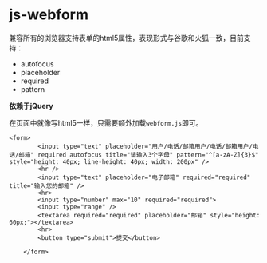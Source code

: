 js-webform
==========

兼容所有的浏览器支持表单的html5属性，表现形式与谷歌和火狐一致，目前支持：

- autofocus
- placeholder
- required
- pattern

**依赖于jQuery**

在页面中就像写html5一样，只需要额外加载`webform.js`即可。  

```
<form>
        <input type="text" placeholder="用户/电话/邮箱用户/电话/邮箱用户/电话/邮箱" required autofocus title="请输入3个字母" pattern="^[a-zA-Z]{3}$" style="height: 40px; line-height: 40px; width: 200px" />
        <hr />
        <input type="text" placeholder="电子邮箱" required="required" title="输入您的邮箱" />
        <hr>
        <input type="number" max="10" required="required">
        <input type="range" />
        <textarea required="required" placeholder="邮箱" style="height: 60px;"></textarea>
        <hr>
        <button type="submit">提交</button>

    </form>
```
